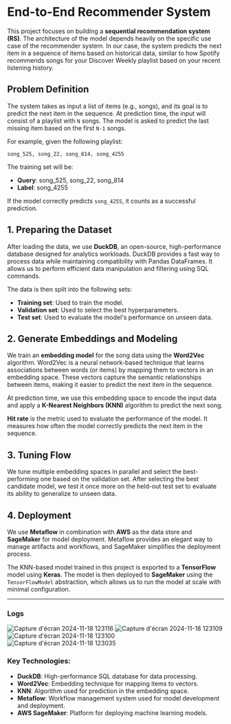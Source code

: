 
# End-to-End Recommender System

This project focuses on building a **sequential recommendation system (RS)**. The architecture of the model depends heavily on the specific use case of the recommender system. In our case, the system predicts the next item in a sequence of items based on historical data, similar to how Spotify recommends songs for your Discover Weekly playlist based on your recent listening history.

## Problem Definition

The system takes as input a list of items (e.g., songs), and its goal is to predict the next item in the sequence. At prediction time, the input will consist of a playlist with `N` songs. The model is asked to predict the last missing item based on the first `N-1` songs.

For example, given the following playlist:

```
song_525, song_22, song_814, song_4255
```

The training set will be:

- **Query**: song_525, song_22, song_814
- **Label**: song_4255

If the model correctly predicts `song_4255`, it counts as a successful prediction.

## 1. Preparing the Dataset

After loading the data, we use **DuckDB**, an open-source, high-performance database designed for analytics workloads. DuckDB provides a fast way to process data while maintaining compatibility with Pandas DataFrames. It allows us to perform efficient data manipulation and filtering using SQL commands.

The data is then split into the following sets:

- **Training set**: Used to train the model.
- **Validation set**: Used to select the best hyperparameters.
- **Test set**: Used to evaluate the model's performance on unseen data.

## 2. Generate Embeddings and Modeling

We train an **embedding model** for the song data using the **Word2Vec** algorithm. Word2Vec is a neural network-based technique that learns associations between words (or items) by mapping them to vectors in an embedding space. These vectors capture the semantic relationships between items, making it easier to predict the next item in the sequence.

At prediction time, we use this embedding space to encode the input data and apply a **K-Nearest Neighbors (KNN)** algorithm to predict the next song.

**Hit rate** is the metric used to evaluate the performance of the model. It measures how often the model correctly predicts the next item in the sequence.

## 3. Tuning Flow

We tune multiple embedding spaces in parallel and select the best-performing one based on the validation set. After selecting the best candidate model, we test it once more on the held-out test set to evaluate its ability to generalize to unseen data.

## 4. Deployment

We use **Metaflow** in combination with **AWS** as the data store and **SageMaker** for model deployment. Metaflow provides an elegant way to manage artifacts and workflows, and SageMaker simplifies the deployment process.

The KNN-based model trained in this project is exported to a **TensorFlow** model using **Keras**. The model is then deployed to **SageMaker** using the `TensorFlowModel` abstraction, which allows us to run the model at scale with minimal configuration.

---
### Logs
![Capture d'écran 2024-11-18 123116](https://github.com/user-attachments/assets/59eb3932-f6d5-4fde-b130-853f993d273e)
![Capture d'écran 2024-11-18 123109](https://github.com/user-attachments/assets/91d1cfbd-a202-489a-8ca1-268c574f3d3e)
![Capture d'écran 2024-11-18 123100](https://github.com/user-attachments/assets/ca927c01-e4f5-4a43-85a0-5e1b2554a302)
![Capture d'écran 2024-11-18 123035](https://github.com/user-attachments/assets/7ad3b4f0-48a5-4802-82c6-3b728be383e9)


### Key Technologies:

- **DuckDB**: High-performance SQL database for data processing.
- **Word2Vec**: Embedding technique for mapping items to vectors.
- **KNN**: Algorithm used for prediction in the embedding space.
- **Metaflow**: Workflow management system used for model development and deployment.
- **AWS SageMaker**: Platform for deploying machine learning models.
  

